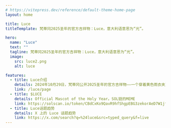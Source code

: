 ```yaml
---
# https://vitepress.dev/reference/default-theme-home-page
layout: home

title: Luce
titleTemplate: 梵蒂冈2025圣年的官方吉祥物：Luce，意大利语意思为“光”。

hero:
  name: "Luce"
  text: ""
  tagline: 梵蒂冈2025圣年的官方吉祥物：Luce，意大利语意思为“光”。
  image:
    src: luce2.png
    alt: luce

features:
  - title: Luce介绍
    details: 2024年10月29日，梵蒂冈公开2025圣年的官方吉祥物——一个穿着黄色雨衣夹克，有着一头亮蓝色头发的可爱角色。教会将这个吉祥物角色命名为“Luce”，在意大利语中，这是“光明”的意思。
    link: /luce/page
  - title: $LUCE
    details: Official Mascot of the Holy Year。SOL链的MEME
    link: https://solscan.io/token/CBdCxKo9QavR9hfShgpEBG3zekorAeD7W1jfq2o3pump#analytics
  - title: Luce话题趋势
    details: X 上的 Luce 话题趋势
    link: https://x.com/search?q=%24luce&src=typed_query&f=live
---
```


<!-- <Home /> -->

<style>
:root {
  --vp-home-hero-name-color: transparent !important;
  --vp-home-hero-name-background: -webkit-linear-gradient(120deg, #bd34fe 30%, #41d1ff) !important;

  --vp-home-hero-image-background-image: linear-gradient(-45deg, #bd34fe 50%, #47caff 50%) !important;
  --vp-home-hero-image-filter: blur(44px) !important;
}

@media (min-width: 640px) {
  :root {
    --vp-home-hero-image-filter: blur(56px);
  }
}

@media (min-width: 960px) {
  :root {
    --vp-home-hero-image-filter: blur(68px);
  }
}
</style>
